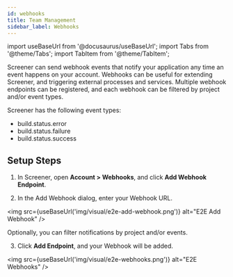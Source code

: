 ```yaml
---
id: webhooks
title: Team Management
sidebar_label: Webhooks
---
```


import useBaseUrl from '@docusaurus/useBaseUrl';
import Tabs from '@theme/Tabs';
import TabItem from '@theme/TabItem';

Screener can send webhook events that notify your application any time an event happens on your account. Webhooks can be useful for extending Screener, and triggering external processes and services. Multiple webhook endpoints can be registered, and each webhook can be filtered by project and/or event types.

Screener has the following event types:

* build.status.error
* build.status.failure
* build.status.success

## Setup Steps

1. In Screener, open **Account > Webhooks**, and click **Add Webhook Endpoint**.

2. In the Add Webhook dialog, enter your Webhook URL.

<img src={useBaseUrl('img/visual/e2e-add-webhook.png')} alt="E2E Add Webhook" />

Optionally, you can filter notifications by project and/or events.

3. Click **Add Endpoint**, and your Webhook will be added.

<img src={useBaseUrl('img/visual/e2e-webhooks.png')} alt="E2E Webhooks" />
